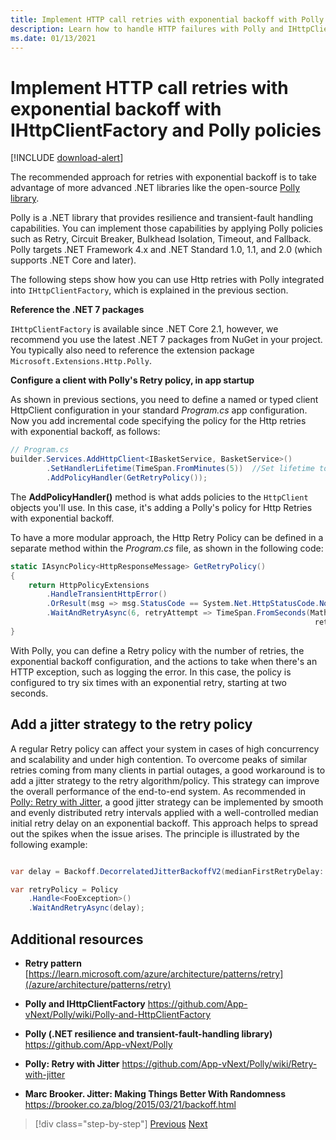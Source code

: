 ```yaml
---
title: Implement HTTP call retries with exponential backoff with Polly
description: Learn how to handle HTTP failures with Polly and IHttpClientFactory.
ms.date: 01/13/2021
---
```


# Implement HTTP call retries with exponential backoff with IHttpClientFactory and Polly policies

[!INCLUDE [download-alert](../includes/download-alert.md)]

The recommended approach for retries with exponential backoff is to take advantage of more advanced .NET libraries like the open-source [Polly library](https://github.com/App-vNext/Polly).

Polly is a .NET library that provides resilience and transient-fault handling capabilities. You can implement those capabilities by applying Polly policies such as Retry, Circuit Breaker, Bulkhead Isolation, Timeout, and Fallback. Polly targets .NET Framework 4.x and .NET Standard 1.0, 1.1, and 2.0 (which supports .NET Core and later).

The following steps show how you can use Http retries with Polly integrated into `IHttpClientFactory`, which is explained in the previous section.

**Reference the .NET 7 packages**

`IHttpClientFactory` is available since .NET Core 2.1, however, we recommend you use the latest .NET 7 packages from NuGet in your project. You typically also need to reference the extension package `Microsoft.Extensions.Http.Polly`.

**Configure a client with Polly's Retry policy, in app startup**

As shown in previous sections, you need to define a named or typed client HttpClient configuration in your standard _Program.cs_ app configuration. Now you add incremental code specifying the policy for the Http retries with exponential backoff, as follows:

```csharp
// Program.cs
builder.Services.AddHttpClient<IBasketService, BasketService>()
        .SetHandlerLifetime(TimeSpan.FromMinutes(5))  //Set lifetime to five minutes
        .AddPolicyHandler(GetRetryPolicy());
```

The **AddPolicyHandler()** method is what adds policies to the `HttpClient` objects you'll use. In this case, it's adding a Polly's policy for Http Retries with exponential backoff.

To have a more modular approach, the Http Retry Policy can be defined in a separate method within the _Program.cs_ file, as shown in the following code:

```csharp
static IAsyncPolicy<HttpResponseMessage> GetRetryPolicy()
{
    return HttpPolicyExtensions
        .HandleTransientHttpError()
        .OrResult(msg => msg.StatusCode == System.Net.HttpStatusCode.NotFound)
        .WaitAndRetryAsync(6, retryAttempt => TimeSpan.FromSeconds(Math.Pow(2,
                                                                    retryAttempt)));
}
```

With Polly, you can define a Retry policy with the number of retries, the exponential backoff configuration, and the actions to take when there's an HTTP exception, such as logging the error. In this case, the policy is configured to try six times with an exponential retry, starting at two seconds.

## Add a jitter strategy to the retry policy

A regular Retry policy can affect your system in cases of high concurrency and scalability and under high contention. To overcome peaks of similar retries coming from many clients in partial outages, a good workaround is to add a jitter strategy to the retry algorithm/policy. This strategy can improve the overall performance of the end-to-end system. As recommended in [Polly: Retry with Jitter](https://github.com/App-vNext/Polly/wiki/Retry-with-jitter), a good jitter strategy can be implemented by smooth and evenly distributed retry intervals applied with a well-controlled median initial retry delay on an exponential backoff. This approach helps to spread out the spikes when the issue arises. The principle is illustrated by the following example:

```csharp

var delay = Backoff.DecorrelatedJitterBackoffV2(medianFirstRetryDelay: TimeSpan.FromSeconds(1), retryCount: 5);

var retryPolicy = Policy
    .Handle<FooException>()
    .WaitAndRetryAsync(delay);
```

## Additional resources

- **Retry pattern**
  [https://learn.microsoft.com/azure/architecture/patterns/retry](/azure/architecture/patterns/retry)

- **Polly and IHttpClientFactory**
  <https://github.com/App-vNext/Polly/wiki/Polly-and-HttpClientFactory>

- **Polly (.NET resilience and transient-fault-handling library)**
  <https://github.com/App-vNext/Polly>

- **Polly: Retry with Jitter**
  <https://github.com/App-vNext/Polly/wiki/Retry-with-jitter>

- **Marc Brooker. Jitter: Making Things Better With Randomness**
  <https://brooker.co.za/blog/2015/03/21/backoff.html>

>[!div class="step-by-step"]
>[Previous](use-httpclientfactory-to-implement-resilient-http-requests.md)
>[Next](implement-circuit-breaker-pattern.md)
